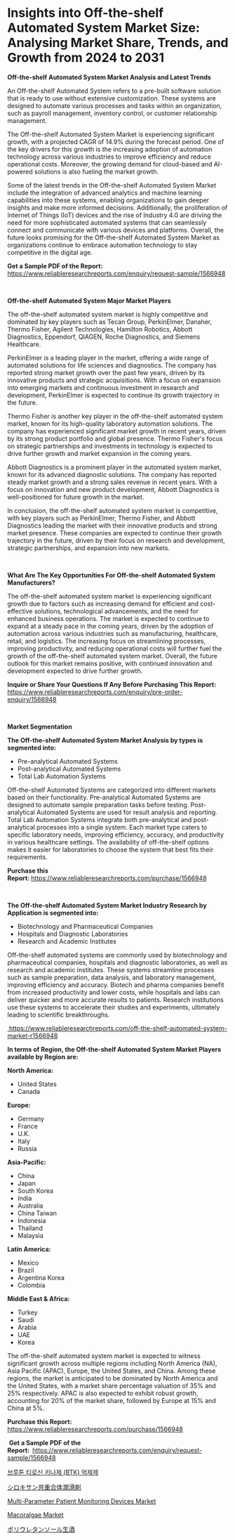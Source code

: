 <p><h1>Insights into Off-the-shelf Automated System Market Size: Analysing Market Share, Trends, and Growth from 2024 to 2031</h1></p><p><strong>Off-the-shelf Automated System Market Analysis and Latest Trends</strong></p>
<p><p>An Off-the-shelf Automated System refers to a pre-built software solution that is ready to use without extensive customization. These systems are designed to automate various processes and tasks within an organization, such as payroll management, inventory control, or customer relationship management.</p><p>The Off-the-shelf Automated System Market is experiencing significant growth, with a projected CAGR of 14.9% during the forecast period. One of the key drivers for this growth is the increasing adoption of automation technology across various industries to improve efficiency and reduce operational costs. Moreover, the growing demand for cloud-based and AI-powered solutions is also fueling the market growth.</p><p>Some of the latest trends in the Off-the-shelf Automated System Market include the integration of advanced analytics and machine learning capabilities into these systems, enabling organizations to gain deeper insights and make more informed decisions. Additionally, the proliferation of Internet of Things (IoT) devices and the rise of Industry 4.0 are driving the need for more sophisticated automated systems that can seamlessly connect and communicate with various devices and platforms. Overall, the future looks promising for the Off-the-shelf Automated System Market as organizations continue to embrace automation technology to stay competitive in the digital age.</p></p>
<p><strong>Get a Sample PDF of the Report:&nbsp;</strong> <a href="https://www.reliableresearchreports.com/enquiry/request-sample/1566948">https://www.reliableresearchreports.com/enquiry/request-sample/1566948</a></p>
<p>&nbsp;</p>
<p><strong>Off-the-shelf Automated System Major Market Players</strong></p>
<p><p>The off-the-shelf automated system market is highly competitive and dominated by key players such as Tecan Group, PerkinElmer, Danaher, Thermo Fisher, Agilent Technologies, Hamilton Robotics, Abbott Diagnostics, Eppendorf, QIAGEN, Roche Diagnostics, and Siemens Healthcare.</p><p>PerkinElmer is a leading player in the market, offering a wide range of automated solutions for life sciences and diagnostics. The company has reported strong market growth over the past few years, driven by its innovative products and strategic acquisitions. With a focus on expansion into emerging markets and continuous investment in research and development, PerkinElmer is expected to continue its growth trajectory in the future.</p><p>Thermo Fisher is another key player in the off-the-shelf automated system market, known for its high-quality laboratory automation solutions. The company has experienced significant market growth in recent years, driven by its strong product portfolio and global presence. Thermo Fisher's focus on strategic partnerships and investments in technology is expected to drive further growth and market expansion in the coming years.</p><p>Abbott Diagnostics is a prominent player in the automated system market, known for its advanced diagnostic solutions. The company has reported steady market growth and a strong sales revenue in recent years. With a focus on innovation and new product development, Abbott Diagnostics is well-positioned for future growth in the market.</p><p>In conclusion, the off-the-shelf automated system market is competitive, with key players such as PerkinElmer, Thermo Fisher, and Abbott Diagnostics leading the market with their innovative products and strong market presence. These companies are expected to continue their growth trajectory in the future, driven by their focus on research and development, strategic partnerships, and expansion into new markets.</p></p>
<p>&nbsp;</p>
<p><strong>What Are The Key Opportunities For Off-the-shelf Automated System Manufacturers?</strong></p>
<p><p>The off-the-shelf automated system market is experiencing significant growth due to factors such as increasing demand for efficient and cost-effective solutions, technological advancements, and the need for enhanced business operations. The market is expected to continue to expand at a steady pace in the coming years, driven by the adoption of automation across various industries such as manufacturing, healthcare, retail, and logistics. The increasing focus on streamlining processes, improving productivity, and reducing operational costs will further fuel the growth of the off-the-shelf automated system market. Overall, the future outlook for this market remains positive, with continued innovation and development expected to drive further growth.</p></p>
<p><strong>Inquire or Share Your Questions If Any Before Purchasing This Report:</strong> <a href="https://www.reliableresearchreports.com/enquiry/pre-order-enquiry/1566948">https://www.reliableresearchreports.com/enquiry/pre-order-enquiry/1566948</a></p>
<p>&nbsp;</p>
<p><strong>Market Segmentation</strong></p>
<p><strong>The Off-the-shelf Automated System Market Analysis by types is segmented into:</strong></p>
<p><ul><li>Pre-analytical Automated Systems</li><li>Post-analytical Automated Systems</li><li>Total Lab Automation Systems</li></ul></p>
<p><p>Off-the-shelf Automated Systems are categorized into different markets based on their functionality. Pre-analytical Automated Systems are designed to automate sample preparation tasks before testing. Post-analytical Automated Systems are used for result analysis and reporting. Total Lab Automation Systems integrate both pre-analytical and post-analytical processes into a single system. Each market type caters to specific laboratory needs, improving efficiency, accuracy, and productivity in various healthcare settings. The availability of off-the-shelf options makes it easier for laboratories to choose the system that best fits their requirements.</p></p>
<p><strong>Purchase this Report:&nbsp;</strong><a href="https://www.reliableresearchreports.com/purchase/1566948">https://www.reliableresearchreports.com/purchase/1566948</a></p>
<p>&nbsp;</p>
<p><strong>The Off-the-shelf Automated System Market Industry Research by Application is segmented into:</strong></p>
<p><ul><li>Biotechnology and Pharmaceutical Companies</li><li>Hospitals and Diagnostic Laboratories</li><li>Research and Academic Institutes</li></ul></p>
<p><p>Off-the-shelf automated systems are commonly used by biotechnology and pharmaceutical companies, hospitals and diagnostic laboratories, as well as research and academic institutes. These systems streamline processes such as sample preparation, data analysis, and laboratory management, improving efficiency and accuracy. Biotech and pharma companies benefit from increased productivity and lower costs, while hospitals and labs can deliver quicker and more accurate results to patients. Research institutions use these systems to accelerate their studies and experiments, ultimately leading to scientific breakthroughs.</p></p>
<p><a href="https://www.reliableresearchreports.com/off-the-shelf-automated-system-market-r1566948">&nbsp;https://www.reliableresearchreports.com/off-the-shelf-automated-system-market-r1566948</a></p>
<p><strong>In terms of Region, the Off-the-shelf Automated System Market Players available by Region are:</strong></p>
<p>
    <p> <strong> North America: </strong>
        <ul>
            <li>United States</li>
            <li>Canada</li>
        </ul>
        </p> 
    <p> <strong> Europe: </strong>
        <ul>
            <li>Germany</li>
            <li>France</li>
            <li>U.K.</li>
            <li>Italy</li>
            <li>Russia</li>
        </ul>
        </p> 
    <p> <strong> Asia-Pacific: </strong>
        <ul>
            <li>China</li>
            <li>Japan</li>
            <li>South Korea</li>
            <li>India</li>
            <li>Australia</li>
            <li>China Taiwan</li>
            <li>Indonesia</li>
            <li>Thailand</li>
            <li>Malaysia</li>
        </ul>
        </p> 
    <p> <strong> Latin America: </strong>
        <ul>
            <li>Mexico</li>
            <li>Brazil</li>
            <li>Argentina Korea</li>
            <li>Colombia</li>
        </ul>
        </p> 
    <p> <strong> Middle East & Africa: </strong>
        <ul>
            <li>Turkey</li>
            <li>Saudi</li>
            <li>Arabia</li>
            <li>UAE</li>
            <li>Korea</li>
        </ul>
    </p>
    </p>
<p><p>The off-the-shelf automated system market is expected to witness significant growth across multiple regions including North America (NA), Asia Pacific (APAC), Europe, the United States, and China. Among these regions, the market is anticipated to be dominated by North America and the United States, with a market share percentage valuation of 35% and 25% respectively. APAC is also expected to exhibit robust growth, accounting for 20% of the market share, followed by Europe at 15% and China at 5%.</p></p>
<p><strong>Purchase this Report: </strong><a href="https://www.reliableresearchreports.com/purchase/1566948">https://www.reliableresearchreports.com/purchase/1566948</a></p>
<p>&nbsp;<strong>Get a Sample PDF of the Report:&nbsp;&nbsp;</strong><a href="https://www.reliableresearchreports.com/enquiry/request-sample/1566948">https://www.reliableresearchreports.com/enquiry/request-sample/1566948</a></p>
<p><strong></strong></p>
<p><p><a href="https://github.com/Marcosoenrt565736/Market-Research-Report-List-1/blob/main/572169184726.md">브루톤 티로신 키나제 (BTK) 억제제</a></p><p><a href="https://github.com/LizaHeller2023/Market-Research-Report-List-1/blob/main/490455591337.md">シロキサン共重合体潤滑剤</a></p><p><a href="https://github.com/JameTravis/Market-Research-Report-List-5/blob/main/multi-parameter-patient-monitoring-devices-market.md">Multi-Parameter Patient Monitoring Devices Market</a></p><p><a href="https://github.com/vimar16th/Market-Research-Report-List-4/blob/main/macoralgae-market.md">Macoralgae Market</a></p><p><a href="https://github.com/LeoraEber/Market-Research-Report-List-1/blob/main/538228090914.md">ポリウレタンソール生酒</a></p></p>